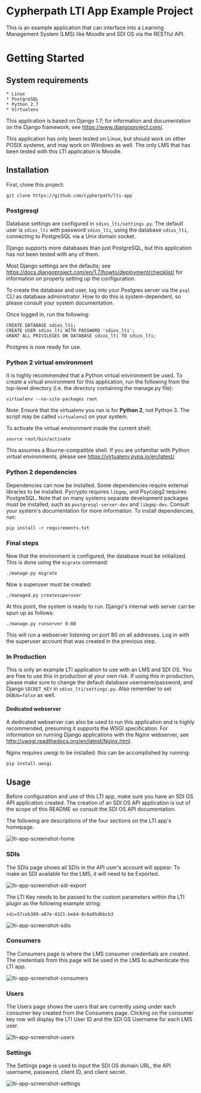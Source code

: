 # Cypherpath LTI App Example Project

This is an example application that can interface into a Learning Management System (LMS) like Moodle and SDI OS via the RESTful API.

# Getting Started

## System requirements

    * Linux
    * PostgreSQL
    * Python 2.7
    * Virtualenv

This application is based on Django 1.7; for information and documentation on the Django framework, see https://www.djangoproject.com/.

This application has only been tested on Linux, but should work on other POSIX systems, and may work on Windows as well. The only LMS that has been tested with this LTI application is Moodle.

## Installation

First, clone this project:

`git clone https://github.com/cypherpath/lti-app`

### Postgresql

Database settings are configured in `sdios_lti/settings.py`.  The default user is `sdios_lti` with password `sdios_lti`, using the database `sdios_lti`, connecting to PostgreSQL via a Unix domain socket.

Django supports more databases than just PostgreSQL, but this application has not been tested with any of them.

Most Django settings are the defaults; see https://docs.djangoproject.com/en/1.7/howto/deployment/checklist/ for information on properly setting up the configuration.

To create the database and user, log into your Postgres server via the `psql` CLI as database administrator.  How to do this is system-dependent, so please consult your system documentation.

Once logged in, run the following:

```
CREATE DATABASE sdios_lti;
CREATE USER sdios_lti WITH PASSWORD 'sdios_lti';
GRANT ALL PRIVILEGES ON DATABASE sdios_lti TO sdios_lti;
```

Postgres is now ready for use.

### Python 2 virtual environment

It is highly recommended that a Python virtual environment be used.  To create a virtual environment for this application, run the following from the top-level directory (i.e. the directory containing the manage.py file):

`virtualenv --no-site-packages root`

Note: Ensure that the virtualenv you run is for **Python 2**, not Python 3.  The script may be called `virtualenv2` on your system.  

To activate the virtual environment inside the current shell:

`source root/bin/activate`

This assumes a Bourne-compatible shell.  If you are unfamiliar with Python virtual environments, please see https://virtualenv.pypa.io/en/latest/.

### Python 2 dependencies

Dependencies can now be installed.  Some dependencies require external libraries to be installed.  Pycrypto requires `libgmp`, and Psycopg2 requires PostgreSQL.  Note that on many systems separate development packages must be installed, such as `postgresql-server-dev` and `libgmp-dev`.  Consult your system's documentation for more information.  To install dependencies, run:

`pip install -r requirements.txt`

### Final steps
Now that the environment is configured, the database must be initialized.  This is done using the `migrate` command:

`./manage.py migrate`

Now a superuser must be created:

`./managed.py createsuperuser`

At this point, the system is ready to run.  Django's internal web server can be spun up as follows:

`./manage.py runserver 0:80`

This will run a webserver listening on port 80 on all addresses.  Log in with the superuser account that was created in the previous step.


### In Production

This is only an example LTI application to use with an LMS and SDI OS. You are free to use this in production at your own risk. If using this in production, please make sure to change the default database username/password, and Django `SECRET_KEY` in `sdios_lti/settings.py`. Also remember to set `DEBUG=false` as well.

#### Dedicated webserver

A dedicated webserver can also be used to run this application and is highly recommended, presuming it supports the WSGI specification.  For information on running Django applications with the Nginx webserver, see http://uwsgi.readthedocs.org/en/latest/Nginx.html.

Nginx requires uwsgi to be installed: this can be accomplished by running:

`pip install uwsgi`

## Usage

Before configuration and use of this LTI app, make sure you have an SDI OS API application created. The creation of an SDI OS API application is out of the scope of this README so consult the SDI OS API documentation.

The following are descriptions of the four sections on the LTI app's homepage.

![lti-app-screenshot-home](https://user-images.githubusercontent.com/23587713/52088964-2cca7800-2562-11e9-8a87-7ebb8a041dd1.png)

### SDIs

The SDIs page shows all SDIs in the API user's account will appear. To make an SDI available for the LMS, it will need to be Exported. 

![lti-app-screenshot-sdi-export](https://user-images.githubusercontent.com/23587713/52089098-8763d400-2562-11e9-9ec7-19503dec0a94.png)

The LTI Key needs to be passed to the custom parameters within the LTI plugin as the following example string:

`sdi=57ceb389-a87e-4321-be64-0c8a95dbbcb3` 

![lti-app-screenshot-sdis](https://user-images.githubusercontent.com/23587713/52088871-effe8100-2561-11e9-91ca-7d35c2fe4edc.png)

### Consumers

The Consumers page is where the LMS consumer credentials are created. The credentials from this page will be used in the LMS to authenticate this LTI app.

![lti-app-screenshot-consumers](https://user-images.githubusercontent.com/23587713/52088906-03115100-2562-11e9-946a-445cce0f2086.png)

### Users

The Users page shows the users that are currently using under each consumer key created from the Consumers page. Clicking on the consumer key row will display the LTI User ID and the SDI OS Username for each LMS user.


![lti-app-screenshot-users](https://user-images.githubusercontent.com/23587713/52088939-191f1180-2562-11e9-9644-5e1290d143b4.png)

### Settings

The Settings page is used to input the SDI OS domain URL, the API username, password, client ID, and client secret.

![lti-app-screenshot-settings](https://user-images.githubusercontent.com/23587713/52088955-23d9a680-2562-11e9-98e4-0cd63eb49b83.png)
